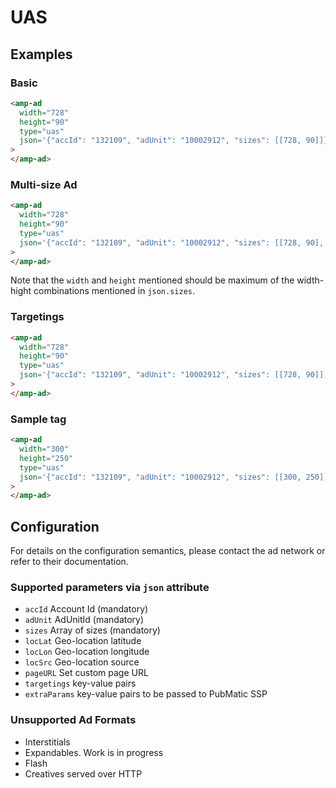 <!---
Copyright 2018 The AMP HTML Authors. All Rights Reserved.
Licensed under the Apache License, Version 2.0 (the "License");
you may not use this file except in compliance with the License.
You may obtain a copy of the License at

      http://www.apache.org/licenses/LICENSE-2.0

Unless required by applicable law or agreed to in writing, software
distributed under the License is distributed on an "AS-IS" BASIS,
WITHOUT WARRANTIES OR CONDITIONS OF ANY KIND, either express or implied.
See the License for the specific language governing permissions and
limitations under the License.
-->

# UAS

## Examples

### Basic

```html
<amp-ad
  width="728"
  height="90"
  type="uas"
  json='{"accId": "132109", "adUnit": "10002912", "sizes": [[728, 90]]}'
>
</amp-ad>
```

### Multi-size Ad

```html
<amp-ad
  width="728"
  height="90"
  type="uas"
  json='{"accId": "132109", "adUnit": "10002912", "sizes": [[728, 90], [700, 90], [700, 60]]}'
>
</amp-ad>
```

Note that the `width` and `height` mentioned should be maximum of the width-hight combinations mentioned in `json.sizes`.

### Targetings

```html
<amp-ad
  width="728"
  height="90"
  type="uas"
  json='{"accId": "132109", "adUnit": "10002912", "sizes": [[728, 90]], "targetings": {"country": ["India", "USA"], "car": "Civic"}}'
>
</amp-ad>
```

### Sample tag

```html
<amp-ad
  width="300"
  height="250"
  type="uas"
  json='{"accId": "132109", "adUnit": "10002912", "sizes": [[300, 250]], "targetings": {"country": ["India", "USA"], "car": "Civic"}, "locLat": "12.24", "locLon": "24.13", "locSrc": "1", "pageURL": "http://mydomain.com"}'
>
</amp-ad>
```

## Configuration

For details on the configuration semantics, please contact the ad network or refer to their documentation.

### Supported parameters via `json` attribute

-   `accId` Account Id (mandatory)
-   `adUnit` AdUnitId (mandatory)
-   `sizes` Array of sizes (mandatory)
-   `locLat` Geo-location latitude
-   `locLon` Geo-location longitude
-   `locSrc` Geo-location source
-   `pageURL` Set custom page URL
-   `targetings` key-value pairs
-   `extraParams` key-value pairs to be passed to PubMatic SSP

### Unsupported Ad Formats

-   Interstitials
-   Expandables. Work is in progress
-   Flash
-   Creatives served over HTTP
